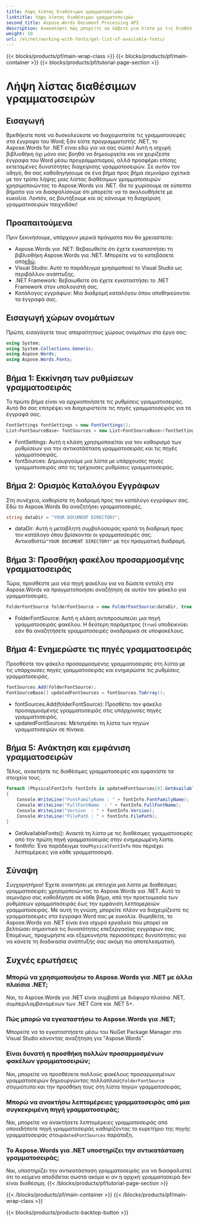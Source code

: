 ```yaml
---
title: Λήψη λίστας διαθέσιμων γραμματοσειρών
linktitle: Λήψη λίστας διαθέσιμων γραμματοσειρών
second_title: Aspose.Words Document Processing API
description: Ανακαλύψτε πώς μπορείτε να λάβετε μια λίστα με τις διαθέσιμες γραμματοσειρές χρησιμοποιώντας το Aspose.Words για .NET σε αυτό το αναλυτικό σεμινάριο βήμα προς βήμα. Ενισχύστε τις δεξιότητές σας στη διαχείριση γραμματοσειρών.
weight: 10
url: /el/net/working-with-fonts/get-list-of-available-fonts/
---
```


{{< blocks/products/pf/main-wrap-class >}}
{{< blocks/products/pf/main-container >}}
{{< blocks/products/pf/tutorial-page-section >}}

# Λήψη λίστας διαθέσιμων γραμματοσειρών

## Εισαγωγή

Βρεθήκατε ποτέ να δυσκολεύεστε να διαχειριστείτε τις γραμματοσειρές στα έγγραφα του Word; Εάν είστε προγραμματιστής .NET, το Aspose.Words for .NET είναι εδώ για να σας σώσει! Αυτή η ισχυρή βιβλιοθήκη όχι μόνο σας βοηθά να δημιουργείτε και να χειρίζεστε έγγραφα του Word μέσω προγραμματισμού, αλλά προσφέρει επίσης εκτεταμένες δυνατότητες διαχείρισης γραμματοσειρών. Σε αυτόν τον οδηγό, θα σας καθοδηγήσουμε σε ένα βήμα προς βήμα σεμινάριο σχετικά με τον τρόπο λήψης μιας λίστας διαθέσιμων γραμματοσειρών χρησιμοποιώντας το Aspose.Words για .NET. Θα το χωρίσουμε σε εύπεπτα βήματα για να διασφαλίσουμε ότι μπορείτε να το ακολουθήσετε με ευκολία. Λοιπόν, ας βουτήξουμε και ας κάνουμε τη διαχείριση γραμματοσειρών παιχνιδάκι!

## Προαπαιτούμενα

Πριν ξεκινήσουμε, υπάρχουν μερικά πράγματα που θα χρειαστείτε:

-  Aspose.Words για .NET: Βεβαιωθείτε ότι έχετε εγκαταστήσει τη βιβλιοθήκη Aspose.Words για .NET. Μπορείτε να το κατεβάσετε από[εδώ](https://releases.aspose.com/words/net/).
- Visual Studio: Αυτό το παράδειγμα χρησιμοποιεί το Visual Studio ως περιβάλλον ανάπτυξης.
- .NET Framework: Βεβαιωθείτε ότι έχετε εγκαταστήσει το .NET Framework στον υπολογιστή σας.
- Κατάλογος εγγράφων: Μια διαδρομή καταλόγου όπου αποθηκεύονται τα έγγραφά σας.

## Εισαγωγή χώρων ονομάτων

Πρώτα, εισαγάγετε τους απαραίτητους χώρους ονομάτων στο έργο σας:

```csharp
using System;
using System.Collections.Generic;
using Aspose.Words;
using Aspose.Words.Fonts;
```

## Βήμα 1: Εκκίνηση των ρυθμίσεων γραμματοσειράς

Το πρώτο βήμα είναι να αρχικοποιήσετε τις ρυθμίσεις γραμματοσειράς. Αυτό θα σας επιτρέψει να διαχειριστείτε τις πηγές γραμματοσειράς για τα έγγραφά σας.

```csharp
FontSettings fontSettings = new FontSettings();
List<FontSourceBase> fontSources = new List<FontSourceBase>(fontSettings.GetFontsSources());
```

- FontSettings: Αυτή η κλάση χρησιμοποιείται για τον καθορισμό των ρυθμίσεων για την αντικατάσταση γραμματοσειράς και τις πηγές γραμματοσειράς.
- fontSources: Δημιουργούμε μια λίστα με υπάρχουσες πηγές γραμματοσειράς από τις τρέχουσες ρυθμίσεις γραμματοσειράς.

## Βήμα 2: Ορισμός Καταλόγου Εγγράφων

Στη συνέχεια, καθορίστε τη διαδρομή προς τον κατάλογο εγγράφων σας. Εδώ το Aspose.Words θα αναζητήσει γραμματοσειρές.

```csharp
string dataDir = "YOUR DOCUMENT DIRECTORY";
```

-  dataDir: Αυτή η μεταβλητή συμβολοσειράς κρατά τη διαδρομή προς τον κατάλογο όπου βρίσκονται οι γραμματοσειρές σας. Αντικαθιστώ`"YOUR DOCUMENT DIRECTORY"` με την πραγματική διαδρομή.

## Βήμα 3: Προσθήκη φακέλου προσαρμοσμένης γραμματοσειράς

Τώρα, προσθέστε μια νέα πηγή φακέλου για να δώσετε εντολή στο Aspose.Words να πραγματοποιήσει αναζήτηση σε αυτόν τον φάκελο για γραμματοσειρές.

```csharp
FolderFontSource folderFontSource = new FolderFontSource(dataDir, true);
```

- FolderFontSource: Αυτή η κλάση αντιπροσωπεύει μια πηγή γραμματοσειράς φακέλου. Η δεύτερη παράμετρος (`true`) υποδεικνύει εάν θα αναζητήσετε γραμματοσειρές αναδρομικά σε υποφακέλους.

## Βήμα 4: Ενημερώστε τις πηγές γραμματοσειράς

Προσθέστε τον φάκελο προσαρμοσμένης γραμματοσειράς στη λίστα με τις υπάρχουσες πηγές γραμματοσειράς και ενημερώστε τις ρυθμίσεις γραμματοσειράς.

```csharp
fontSources.Add(folderFontSource);
FontSourceBase[] updatedFontSources = fontSources.ToArray();
```

- fontSources.Add(folderFontSource): Προσθέτει τον φάκελο προσαρμοσμένης γραμματοσειράς στις υπάρχουσες πηγές γραμματοσειράς.
- updatedFontSources: Μετατρέπει τη λίστα των πηγών γραμματοσειρών σε πίνακα.

## Βήμα 5: Ανάκτηση και εμφάνιση γραμματοσειρών

Τέλος, ανακτήστε τις διαθέσιμες γραμματοσειρές και εμφανίστε τα στοιχεία τους.

```csharp
foreach (PhysicalFontInfo fontInfo in updatedFontSources[0].GetAvailableFonts())
{
    Console.WriteLine("FontFamilyName : " + fontInfo.FontFamilyName);
    Console.WriteLine("FullFontName  : " + fontInfo.FullFontName);
    Console.WriteLine("Version  : " + fontInfo.Version);
    Console.WriteLine("FilePath : " + fontInfo.FilePath);
}
```

- GetAvailableFonts(): Ανακτά τη λίστα με τις διαθέσιμες γραμματοσειρές από την πρώτη πηγή γραμματοσειράς στην ενημερωμένη λίστα.
-  fontInfo: Ένα παράδειγμα του`PhysicalFontInfo` που περιέχει λεπτομέρειες για κάθε γραμματοσειρά.

## Σύναψη

Συγχαρητήρια! Έχετε ανακτήσει με επιτυχία μια λίστα με διαθέσιμες γραμματοσειρές χρησιμοποιώντας το Aspose.Words για .NET. Αυτό το σεμινάριο σας καθοδήγησε σε κάθε βήμα, από την προετοιμασία των ρυθμίσεων γραμματοσειράς έως την εμφάνιση λεπτομερειών γραμματοσειράς. Με αυτή τη γνώση, μπορείτε πλέον να διαχειρίζεστε τις γραμματοσειρές στα έγγραφα Word σας με ευκολία. Θυμηθείτε, το Aspose.Words για .NET είναι ένα ισχυρό εργαλείο που μπορεί να βελτιώσει σημαντικά τις δυνατότητες επεξεργασίας εγγράφων σας. Επομένως, προχωρήστε και εξερευνήστε περισσότερες δυνατότητες για να κάνετε τη διαδικασία ανάπτυξής σας ακόμη πιο αποτελεσματική.

## Συχνές ερωτήσεις

### Μπορώ να χρησιμοποιήσω το Aspose.Words για .NET με άλλα πλαίσια .NET;
Ναι, το Aspose.Words για .NET είναι συμβατό με διάφορα πλαίσια .NET, συμπεριλαμβανομένων των .NET Core και .NET 5+.

### Πώς μπορώ να εγκαταστήσω το Aspose.Words για .NET;
Μπορείτε να το εγκαταστήσετε μέσω του NuGet Package Manager στο Visual Studio κάνοντας αναζήτηση για "Aspose.Words".

### Είναι δυνατή η προσθήκη πολλών προσαρμοσμένων φακέλων γραμματοσειρών;
 Ναι, μπορείτε να προσθέσετε πολλούς φακέλους προσαρμοσμένων γραμματοσειρών δημιουργώντας πολλαπλούς`FolderFontSource` στιγμιότυπα και την προσθήκη τους στη λίστα πηγών γραμματοσειράς.

### Μπορώ να ανακτήσω λεπτομέρειες γραμματοσειράς από μια συγκεκριμένη πηγή γραμματοσειράς;
 Ναι, μπορείτε να ανακτήσετε λεπτομέρειες γραμματοσειράς από οποιαδήποτε πηγή γραμματοσειράς καθορίζοντας το ευρετήριο της πηγής γραμματοσειράς στο`updatedFontSources` παράταξη.

### Το Aspose.Words για .NET υποστηρίζει την αντικατάσταση γραμματοσειράς;
Ναι, υποστηρίζει την αντικατάσταση γραμματοσειράς για να διασφαλιστεί ότι το κείμενο αποδίδεται σωστά ακόμα κι αν η αρχική γραμματοσειρά δεν είναι διαθέσιμη.
{{< /blocks/products/pf/tutorial-page-section >}}

{{< /blocks/products/pf/main-container >}}
{{< /blocks/products/pf/main-wrap-class >}}

{{< blocks/products/products-backtop-button >}}
